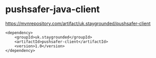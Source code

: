 # pushsafer-java-client

https://mvnrepository.com/artifact/uk.staygrounded/pushsafer-client

```
<dependency>
    <groupId>uk.staygrounded</groupId>
    <artifactId>pushsafer-client</artifactId>
    <version>1.0</version>
</dependency>
```
